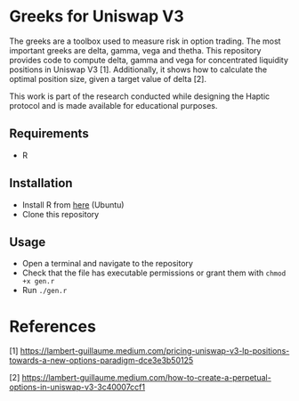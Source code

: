 # Greeks for Uniswap V3

The greeks are a toolbox used to measure risk in option trading. The most important greeks are delta, gamma, vega and thetha. This repository provides code to compute delta, gamma and vega for concentrated liquidity positions in Uniswap V3 [1]. Additionally, it shows how to calculate the optimal position size, given a target value of delta [2].


This work is part of the research conducted while designing the Haptic protocol and is made available for educational purposes.


## Requirements

- R

## Installation

- Install R from [here](https://cran.r-project.org/bin/linux/ubuntu/) (Ubuntu)
- Clone this repository

## Usage

- Open a terminal and navigate to the repository
- Check that the file has executable permissions or grant them with `chmod +x gen.r`
- Run `./gen.r`


# References

[1] https://lambert-guillaume.medium.com/pricing-uniswap-v3-lp-positions-towards-a-new-options-paradigm-dce3e3b50125

[2] https://lambert-guillaume.medium.com/how-to-create-a-perpetual-options-in-uniswap-v3-3c40007ccf1

